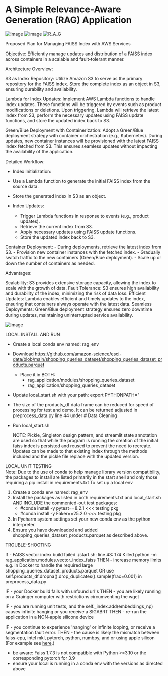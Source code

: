 # A Simple Relevance-Aware Generation (RAG) Application
![image](https://github.com/Noel-Niko/grainger_rag/assets/83922762/5ceebba5-8680-4237-96e4-3ad7e8022faa)
![image](https://github.com/Noel-Niko/simple_retrieval_augmented_generation/assets/83922762/c78dde55-8b86-45e7-8f73-e393ebdb816a)
![R_A_G](https://github.com/Noel-Niko/grainger_rag/assets/83922762/038f8196-c9ba-4432-bad4-ff70d49142e9)

Proposed Plan for Managing FAISS Index with AWS Services

Objective: Efficiently manage updates and distribution of a FAISS index across containers in a scalable and fault-tolerant manner.

Architecture Overview:

S3 as Index Repository: Utilize Amazon S3 to serve as the primary repository for the FAISS index. Store the complete index as an object in S3, ensuring durability and availability.

Lambda for Index Updates: Implement AWS Lambda functions to handle index updates. These functions will be triggered by events such as product modifications or deletions. Upon triggering, Lambda will retrieve the latest index from S3, perform the necessary updates using FAISS update functions, and store the updated index back to S3.

Green/Blue Deployment with Containerization: Adopt a Green/Blue deployment strategy with container orchestration (e.g., Kubernetes). During updates, new container instances will be provisioned with the latest FAISS index fetched from S3. This ensures seamless updates without impacting the availability of the application.

Detailed Workflow:

 - Index Initialization:

 - Use a Lambda function to generate the initial FAISS index from the source data.
 - Store the generated index in S3 as an object.
 
 - Index Updates:
    - Trigger Lambda functions in response to events (e.g., product updates).
    - Retrieve the current index from S3.
    - Apply necessary updates using FAISS update functions.
    - Store the updated index back to S3.

Container Deployment:
    - During deployments, retrieve the latest index from S3. 
    - Provision new container instances with the fetched index.
    - Gradually switch traffic to the new containers (Green/Blue deployment).
    - Scale up or down the number of containers as needed.

Advantages:

Scalability: S3 provides extensive storage capacity, allowing the index to scale with the growth of data.
Fault Tolerance: S3 ensures high availability and durability of the index, minimizing the risk of data loss.
Efficient Updates: Lambda enables efficient and timely updates to the index, ensuring that containers always operate with the latest data.
Seamless Deployments: Green/Blue deployment strategy ensures zero downtime during updates, maintaining uninterrupted service availability.




![image](https://github.com/Noel-Niko/grainger_rag/assets/83922762/cb599178-5400-4ce8-984b-bec9e6d4e869)




LOCAL INSTALL AND RUN
  - Create a local conda env named: rag_env
  - Download https://github.com/amazon-science/esci-data/blob/main/shopping_queries_dataset/shopping_queries_dataset_products.parquet
      - Place it in BOTH:
          - rag_application/modules/shopping_queries_dataset
          - rag_application/shopping_queries_dataset
  - Update local_start.sh with your path: export PYTHONPATH="
  - The size of the products_df data frame can be reduced for speed of processing for test and demo. It can be returned adjusted in preprocess_data.py line 44 under  # Data Cleaning
  - Run local_start.sh

    NOTE: Pickle, Singleton design pattern, and streamlit state annotation are used so that while the program is running the creation of the initial faiss index is persisted and reused to prevent the need to recreate. Updates can be made to that existing index through the methods included and the pickle file replace with the updated version.

  
LOCAL UNIT TESTING  
  Note: Due to the use of conda to help manage library version compatibility, the packages to install are listed primarily in the start shell and only those requiring a pip install in requirements.txt To set up a local env 
  1. Create a conda env named: rag_env
  2. Install the packages as listed in both requirements.txt and local_start.sh AND INCLUDE the commented-out test packages:
      - #conda install -y pytest==8.2.1  <<< testing pkg
      - #conda install -y Faker==25.2.0  <<< testing pkg
  4. In Pycharm system settings set your new conda env as the python interpreter.
  5. Ensure you have downloaded and added shopping_queries_dataset_products.parquet as described above.




TROUBLE-SHOOTING

If - FAISS vector index build failed ./start.sh: line 43:   174 Killed    python -m rag_application.modules.vector_index_faiss
THEN - increase memory limits e.g. in Docker to handle the required large shopping_queries_dataset_products.parquet 
   OR use self.products_df.dropna().drop_duplicates().sample(frac=0.001) in preprocess_data.py

IF - your Docker build fails with unfound url's
THEN - you are likely running on a Grainger computer with restrictions circumventing the wget

IF - you are running unit tests, and the self._index.add(embeddings_np) causes infinite hanging or you receive a SIGABRT
THEN - re-run the application in a NON-apple silicone device

IF - you continue to experience 'hanging' or infinite looping, or receive a segmentation fault error.
THEN - the cause is likely the mismatch between faiss-cpu, intel mkl, pytorch, python, numbpy, and or using apple silicon  (For example see [here](https://numpy.org/devdocs/user/troubleshooting-importerror.html).)
  - be aware: Faiss 1.7.3 is not compatible with Python >=3.10 or the corresponding pytorch for 3.9
  - ensure your local is running in a conda env with the versions as directed above




